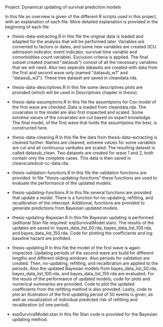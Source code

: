 Project: Dynamical updating of survival prediction models

In this file an overview is given of the different R scripts used in this project, with an explanation of each file.
More detailed explanation is provided in the beginning of each file.

- thesis-data-extracting.R
	In this file the original data is loaded and adapted for the analysis that will be performed later. 
	Variables are converted to factors or dates, and some new variables are created (ICU admission indicator, event indicator, 
	survival time variable and comorbidities count variable).
	Exclusion criteria is applied. 
	The final subset created (named "datasub") consist of all the necessary variables that we will need.
	Also two seperate datasets are created with data from the first and second wave only (named "datasub_w1" and "datasub_w2").
	These tree dataset are saved in cleandata.rda.

- thesis-data-descriptives.R
	In this file some descriptives plots are provided (which will be used in Descriptives chapter in thesis).

- thesis-data-assumptions.R
	In this file the assumtpions for Cox model of the first wave are checked. Data is loaded from cleandata.rda.
	The covariates in the model are also first inspected and scaled.
	Some extreme values of the covairates are cut based on expert knowledge.
	The final model, of the first wave that holds the assumtpions the best, is constructed here.  

- thesis-data-cleaning.R
	In this file the data from thesis-data-extracting is cleaned further.
	Names are cleaned, extreme values for some variables are cut and all continuous varibales are scaled. The resulting dataset is called datasub_clean.
	Two datasets are created for wave 1 and 2, both contain only the complete cases.
	This data is then saved in cleanscaledcut-cc-data.rda.

- thesis-validation-functions.R
	In this file the validation functions are provided.
	In file "thesis-updating-functions" these functions are used to evaluate the performance of the updated models.

- thesis-updating-functions.R
	In this file several functions are provided that update a model. 
	There is a function for no-updating, refitting, and recalibration of the intercept.
	Additional, functions are provided to generate predictions from Bayesian updated models.

- thesis-updating-Bayesian.R
	In this file Bayesian updating is performed (aditional Stan file required: expSurvivalModel.stan).
	The results of the updates are saved in: bayes_data_list_50.rda, bayes_data_list_100.rda, and bayes_data_list_150.rda.
	Code for plotting the coefficients and log baseline hazard are profided. 

- thesis-updating.R
	In this file the model of the first wave is again inspected.
	Updating periods of the second wave are build for different lengths and different sliding windows. 
	Also periods for validation are created.
	Then, no-updating, refitting, and recalibration are applied to the periods.
	Also the updated Bayesian models from bayes_data_list_50.rda, bayes_data_list_100.rda, and bayes_data_list_150.rda are evaluated.
	For the resuls of the performance of updated models, code for plots and numerical summaries are provided.
	Code to plot the updated coefficients from the refitting method is also provided.
	Lastly, code to plot an illustration of the first updating period of 50 events is given, as well as visualization of individual predicted risk of refitting and recalibration (of one period).

- expSurvivalModel.stan
	In this file Stan code is provided for the Bayesian updating method.
